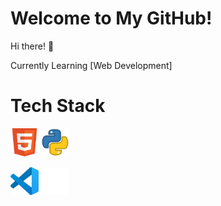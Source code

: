 # Welcome to My GitHub!

Hi there! 👋

Currently Learning [Web Development]
# Tech Stack
<img src="Logo/HTML5.png" width="45" height="auto"> <img src="Logo/Python.png" width="45" height="auto">

<img src="Logo/vscode.png" width="45" height="auto"> <img src="Logo/Github.png" width="45" height="auto"> 

